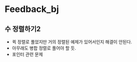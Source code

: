 # Feedback_bj

## 수 정렬하기2

- 퀵 정렬로 풀었지만 거의 정렬된 예제가 있어서인지 해결이 안된다.
- 아무래도 병합 정렬로 풀어야 할 듯.
- 포인터 관련 문제